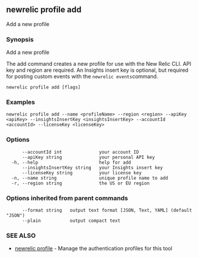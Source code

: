 ## newrelic profile add

Add a new profile

### Synopsis

Add a new profile

The add command creates a new profile for use with the New Relic CLI.
API key and region are required. An Insights insert key is optional, but required
for posting custom events with the `newrelic events`command.


```
newrelic profile add [flags]
```

### Examples

```
newrelic profile add --name <profileName> --region <region> --apiKey <apiKey> --insightsInsertKey <insightsInsertKey> --accountId <accountId> --licenseKey <licenseKey>
```

### Options

```
      --accountId int              your account ID
      --apiKey string              your personal API key
  -h, --help                       help for add
      --insightsInsertKey string   your Insights insert key
      --licenseKey string          your license key
  -n, --name string                unique profile name to add
  -r, --region string              the US or EU region
```

### Options inherited from parent commands

```
      --format string   output text format [JSON, Text, YAML] (default "JSON")
      --plain           output compact text
```

### SEE ALSO

* [newrelic profile](newrelic_profile.md)	 - Manage the authentication profiles for this tool


